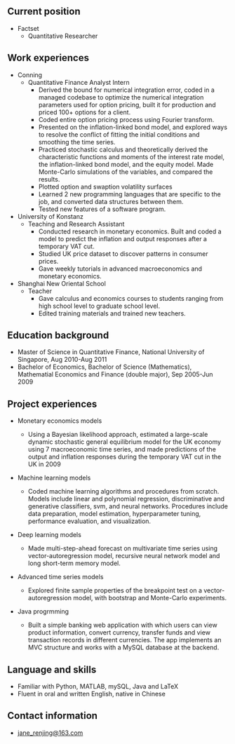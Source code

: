 ## Current position 
- Factset
  - Quantitative Researcher

## Work experiences
- Conning
  - Quantitative Finance Analyst Intern
    - Derived the bound for numerical integration error, coded in a managed codebase to optimize the numerical integration parameters used for option pricing, built it for production and priced 100+ options for a client.
    - Coded entire option pricing process using Fourier transform.
    - Presented on the inflation-linked bond model, and explored ways to resolve the conflict of fitting the initial conditions and smoothing the time series. 
    - Practiced stochastic calculus and theoretically derived the characteristic functions and moments of the interest rate model, the inflation-linked bond model, and the equity model. Made Monte-Carlo simulations of the variables, and compared the results.
    - Plotted option and swaption volatility surfaces
    - Learned 2 new programming languages that are specific to the job, and converted data structures between them.
    - Tested new features of a software program.
- University of Konstanz
  - Teaching and Research Assistant
    - Conducted research in monetary economics. Built and coded a model to predict the inflation and output responses after a temporary VAT cut.
    - Studied UK price dataset to discover patterns in consumer prices.
    - Gave weekly tutorials in advanced macroeconomics and monetary economics.
- Shanghai New Oriental School
  - Teacher
    - Gave calculus and economics courses to students ranging from high school level to graduate school level.
    - Edited training materials and trained new teachers.

## Education background
- Master of Science in Quantitative Finance, National University of Singapore, Aug 2010-Aug 2011
- Bachelor of Economics, Bachelor of Science (Mathematics), Mathematial Economics and Finance (double major), Sep 2005-Jun 2009

## Project experiences
- Monetary economics models
  - Using a Bayesian likelihood approach, estimated a large-scale dynamic stochastic general equilibrium model for the UK economy using 7 macroeconomic time series, and made predictions of the output and inflation responses during the temporary VAT cut in the UK in 2009

- Machine learning models
  - Coded machine learning algorithms and procedures from scratch. Models include linear and polynomial regression, discriminative and generative classifiers, svm, and neural networks. Procedures include data preparation, model estimation, hyperparameter tuning, performance evaluation, and visualization.

- Deep learning models
  - Made multi-step-ahead forecast on multivariate time series using vector-autoregression model, recursive neural network model and long short-term memory model.

- Advanced time series models
  - Explored finite sample properties of the breakpoint test on a vector-autoregression model, with bootstrap and Monte-Carlo experiments.

- Java progrmming
  - Built a simple banking web application with which users can view product information, convert currency, transfer funds and view transaction records in different currencies. The app implements an MVC structure and works with a MySQL database at the backend.

## Language and skills
- Familiar with Python, MATLAB, mySQL, Java and LaTeX
- Fluent in oral and written English, native in Chinese

## Contact information
- [jane_renjing@163.com](mailto:jane_renjing@163.com)
